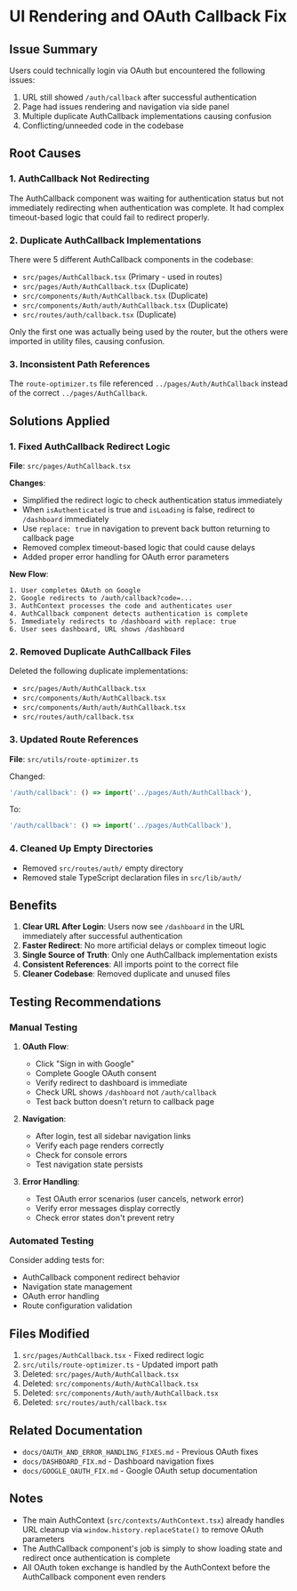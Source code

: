 # UI Rendering and OAuth Callback Fix

## Issue Summary
Users could technically login via OAuth but encountered the following issues:
1. URL still showed `/auth/callback` after successful authentication
2. Page had issues rendering and navigation via side panel
3. Multiple duplicate AuthCallback implementations causing confusion
4. Conflicting/unneeded code in the codebase

## Root Causes

### 1. AuthCallback Not Redirecting
The AuthCallback component was waiting for authentication status but not immediately redirecting when authentication was complete. It had complex timeout-based logic that could fail to redirect properly.

### 2. Duplicate AuthCallback Implementations
There were 5 different AuthCallback components in the codebase:
- `src/pages/AuthCallback.tsx` (Primary - used in routes)
- `src/pages/Auth/AuthCallback.tsx` (Duplicate)
- `src/components/Auth/AuthCallback.tsx` (Duplicate)
- `src/components/Auth/auth/AuthCallback.tsx` (Duplicate)
- `src/routes/auth/callback.tsx` (Duplicate)

Only the first one was actually being used by the router, but the others were imported in utility files, causing confusion.

### 3. Inconsistent Path References
The `route-optimizer.ts` file referenced `../pages/Auth/AuthCallback` instead of the correct `../pages/AuthCallback`.

## Solutions Applied

### 1. Fixed AuthCallback Redirect Logic
**File**: `src/pages/AuthCallback.tsx`

**Changes**:
- Simplified the redirect logic to check authentication status immediately
- When `isAuthenticated` is true and `isLoading` is false, redirect to `/dashboard` immediately
- Use `replace: true` in navigation to prevent back button returning to callback page
- Removed complex timeout-based logic that could cause delays
- Added proper error handling for OAuth error parameters

**New Flow**:
```
1. User completes OAuth on Google
2. Google redirects to /auth/callback?code=...
3. AuthContext processes the code and authenticates user
4. AuthCallback component detects authentication is complete
5. Immediately redirects to /dashboard with replace: true
6. User sees dashboard, URL shows /dashboard
```

### 2. Removed Duplicate AuthCallback Files
Deleted the following duplicate implementations:
- `src/pages/Auth/AuthCallback.tsx`
- `src/components/Auth/AuthCallback.tsx`
- `src/components/Auth/auth/AuthCallback.tsx`
- `src/routes/auth/callback.tsx`

### 3. Updated Route References
**File**: `src/utils/route-optimizer.ts`

Changed:
```typescript
'/auth/callback': () => import('../pages/Auth/AuthCallback'),
```

To:
```typescript
'/auth/callback': () => import('../pages/AuthCallback'),
```

### 4. Cleaned Up Empty Directories
- Removed `src/routes/auth/` empty directory
- Removed stale TypeScript declaration files in `src/lib/auth/`

## Benefits

1. **Clear URL After Login**: Users now see `/dashboard` in the URL immediately after successful authentication
2. **Faster Redirect**: No more artificial delays or complex timeout logic
3. **Single Source of Truth**: Only one AuthCallback implementation exists
4. **Consistent References**: All imports point to the correct file
5. **Cleaner Codebase**: Removed duplicate and unused files

## Testing Recommendations

### Manual Testing
1. **OAuth Flow**:
   - Click "Sign in with Google"
   - Complete Google OAuth consent
   - Verify redirect to dashboard is immediate
   - Check URL shows `/dashboard` not `/auth/callback`
   - Test back button doesn't return to callback page

2. **Navigation**:
   - After login, test all sidebar navigation links
   - Verify each page renders correctly
   - Check for console errors
   - Test navigation state persists

3. **Error Handling**:
   - Test OAuth error scenarios (user cancels, network error)
   - Verify error messages display correctly
   - Check error states don't prevent retry

### Automated Testing
Consider adding tests for:
- AuthCallback component redirect behavior
- Navigation state management
- OAuth error handling
- Route configuration validation

## Files Modified

1. `src/pages/AuthCallback.tsx` - Fixed redirect logic
2. `src/utils/route-optimizer.ts` - Updated import path
3. Deleted: `src/pages/Auth/AuthCallback.tsx`
4. Deleted: `src/components/Auth/AuthCallback.tsx`
5. Deleted: `src/components/Auth/auth/AuthCallback.tsx`
6. Deleted: `src/routes/auth/callback.tsx`

## Related Documentation

- `docs/OAUTH_AND_ERROR_HANDLING_FIXES.md` - Previous OAuth fixes
- `docs/DASHBOARD_FIX.md` - Dashboard navigation fixes
- `docs/GOOGLE_OAUTH_FIX.md` - Google OAuth setup documentation

## Notes

- The main AuthContext (`src/contexts/AuthContext.tsx`) already handles URL cleanup via `window.history.replaceState()` to remove OAuth parameters
- The AuthCallback component's job is simply to show loading state and redirect once authentication is complete
- All OAuth token exchange is handled by the AuthContext before the AuthCallback component even renders

